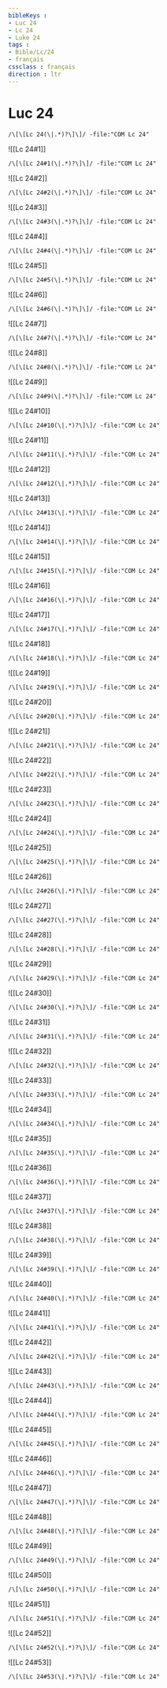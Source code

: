 ```yaml
---
bibleKeys : 
- Luc 24
- Lc 24
- Luke 24
tags : 
- Bible/Lc/24
- français
cssclass : français
direction : ltr
---
```


# Luc 24

```query
/\[\[Lc 24(\|.*)?\]\]/ -file:"COM Lc 24"
```



![[Lc 24#1]]

```query
/\[\[Lc 24#1(\|.*)?\]\]/ -file:"COM Lc 24"
```

![[Lc 24#2]]

```query
/\[\[Lc 24#2(\|.*)?\]\]/ -file:"COM Lc 24"
```

![[Lc 24#3]]

```query
/\[\[Lc 24#3(\|.*)?\]\]/ -file:"COM Lc 24"
```

![[Lc 24#4]]

```query
/\[\[Lc 24#4(\|.*)?\]\]/ -file:"COM Lc 24"
```

![[Lc 24#5]]

```query
/\[\[Lc 24#5(\|.*)?\]\]/ -file:"COM Lc 24"
```

![[Lc 24#6]]

```query
/\[\[Lc 24#6(\|.*)?\]\]/ -file:"COM Lc 24"
```

![[Lc 24#7]]

```query
/\[\[Lc 24#7(\|.*)?\]\]/ -file:"COM Lc 24"
```

![[Lc 24#8]]

```query
/\[\[Lc 24#8(\|.*)?\]\]/ -file:"COM Lc 24"
```

![[Lc 24#9]]

```query
/\[\[Lc 24#9(\|.*)?\]\]/ -file:"COM Lc 24"
```

![[Lc 24#10]]

```query
/\[\[Lc 24#10(\|.*)?\]\]/ -file:"COM Lc 24"
```

![[Lc 24#11]]

```query
/\[\[Lc 24#11(\|.*)?\]\]/ -file:"COM Lc 24"
```

![[Lc 24#12]]

```query
/\[\[Lc 24#12(\|.*)?\]\]/ -file:"COM Lc 24"
```

![[Lc 24#13]]

```query
/\[\[Lc 24#13(\|.*)?\]\]/ -file:"COM Lc 24"
```

![[Lc 24#14]]

```query
/\[\[Lc 24#14(\|.*)?\]\]/ -file:"COM Lc 24"
```

![[Lc 24#15]]

```query
/\[\[Lc 24#15(\|.*)?\]\]/ -file:"COM Lc 24"
```

![[Lc 24#16]]

```query
/\[\[Lc 24#16(\|.*)?\]\]/ -file:"COM Lc 24"
```

![[Lc 24#17]]

```query
/\[\[Lc 24#17(\|.*)?\]\]/ -file:"COM Lc 24"
```

![[Lc 24#18]]

```query
/\[\[Lc 24#18(\|.*)?\]\]/ -file:"COM Lc 24"
```

![[Lc 24#19]]

```query
/\[\[Lc 24#19(\|.*)?\]\]/ -file:"COM Lc 24"
```

![[Lc 24#20]]

```query
/\[\[Lc 24#20(\|.*)?\]\]/ -file:"COM Lc 24"
```

![[Lc 24#21]]

```query
/\[\[Lc 24#21(\|.*)?\]\]/ -file:"COM Lc 24"
```

![[Lc 24#22]]

```query
/\[\[Lc 24#22(\|.*)?\]\]/ -file:"COM Lc 24"
```

![[Lc 24#23]]

```query
/\[\[Lc 24#23(\|.*)?\]\]/ -file:"COM Lc 24"
```

![[Lc 24#24]]

```query
/\[\[Lc 24#24(\|.*)?\]\]/ -file:"COM Lc 24"
```

![[Lc 24#25]]

```query
/\[\[Lc 24#25(\|.*)?\]\]/ -file:"COM Lc 24"
```

![[Lc 24#26]]

```query
/\[\[Lc 24#26(\|.*)?\]\]/ -file:"COM Lc 24"
```

![[Lc 24#27]]

```query
/\[\[Lc 24#27(\|.*)?\]\]/ -file:"COM Lc 24"
```

![[Lc 24#28]]

```query
/\[\[Lc 24#28(\|.*)?\]\]/ -file:"COM Lc 24"
```

![[Lc 24#29]]

```query
/\[\[Lc 24#29(\|.*)?\]\]/ -file:"COM Lc 24"
```

![[Lc 24#30]]

```query
/\[\[Lc 24#30(\|.*)?\]\]/ -file:"COM Lc 24"
```

![[Lc 24#31]]

```query
/\[\[Lc 24#31(\|.*)?\]\]/ -file:"COM Lc 24"
```

![[Lc 24#32]]

```query
/\[\[Lc 24#32(\|.*)?\]\]/ -file:"COM Lc 24"
```

![[Lc 24#33]]

```query
/\[\[Lc 24#33(\|.*)?\]\]/ -file:"COM Lc 24"
```

![[Lc 24#34]]

```query
/\[\[Lc 24#34(\|.*)?\]\]/ -file:"COM Lc 24"
```

![[Lc 24#35]]

```query
/\[\[Lc 24#35(\|.*)?\]\]/ -file:"COM Lc 24"
```

![[Lc 24#36]]

```query
/\[\[Lc 24#36(\|.*)?\]\]/ -file:"COM Lc 24"
```

![[Lc 24#37]]

```query
/\[\[Lc 24#37(\|.*)?\]\]/ -file:"COM Lc 24"
```

![[Lc 24#38]]

```query
/\[\[Lc 24#38(\|.*)?\]\]/ -file:"COM Lc 24"
```

![[Lc 24#39]]

```query
/\[\[Lc 24#39(\|.*)?\]\]/ -file:"COM Lc 24"
```

![[Lc 24#40]]

```query
/\[\[Lc 24#40(\|.*)?\]\]/ -file:"COM Lc 24"
```

![[Lc 24#41]]

```query
/\[\[Lc 24#41(\|.*)?\]\]/ -file:"COM Lc 24"
```

![[Lc 24#42]]

```query
/\[\[Lc 24#42(\|.*)?\]\]/ -file:"COM Lc 24"
```

![[Lc 24#43]]

```query
/\[\[Lc 24#43(\|.*)?\]\]/ -file:"COM Lc 24"
```

![[Lc 24#44]]

```query
/\[\[Lc 24#44(\|.*)?\]\]/ -file:"COM Lc 24"
```

![[Lc 24#45]]

```query
/\[\[Lc 24#45(\|.*)?\]\]/ -file:"COM Lc 24"
```

![[Lc 24#46]]

```query
/\[\[Lc 24#46(\|.*)?\]\]/ -file:"COM Lc 24"
```

![[Lc 24#47]]

```query
/\[\[Lc 24#47(\|.*)?\]\]/ -file:"COM Lc 24"
```

![[Lc 24#48]]

```query
/\[\[Lc 24#48(\|.*)?\]\]/ -file:"COM Lc 24"
```

![[Lc 24#49]]

```query
/\[\[Lc 24#49(\|.*)?\]\]/ -file:"COM Lc 24"
```

![[Lc 24#50]]

```query
/\[\[Lc 24#50(\|.*)?\]\]/ -file:"COM Lc 24"
```

![[Lc 24#51]]

```query
/\[\[Lc 24#51(\|.*)?\]\]/ -file:"COM Lc 24"
```

![[Lc 24#52]]

```query
/\[\[Lc 24#52(\|.*)?\]\]/ -file:"COM Lc 24"
```

![[Lc 24#53]]

```query
/\[\[Lc 24#53(\|.*)?\]\]/ -file:"COM Lc 24"
```

